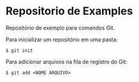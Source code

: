 # Repositorio de Examples

Repositório de exemplo para comandos Git.

Para inicializar um repositório em uma pasta:

```
$ git init
```

Para adicionar arquivos na fila de registro do Git:

```
$ git add <NOME ARQUIVO>
```
